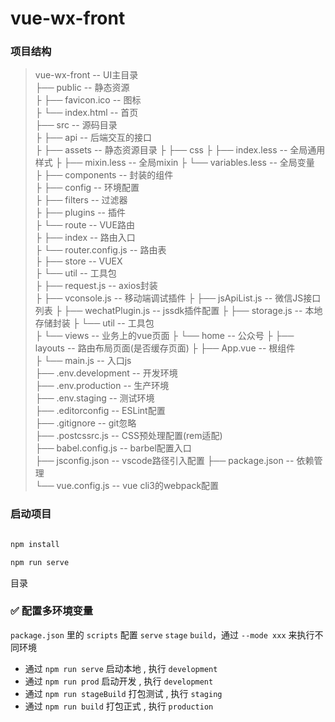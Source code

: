 # vue-wx-front

### 项目结构
>vue-wx-front  -- UI主目录    
├── public -- 静态资源   
├    ├── favicon.ico -- 图标   
├    └── index.html -- 首页   
├── src -- 源码目录    
├    ├── api -- 后端交互的接口   
├    ├── assets -- 静态资源目录
├    ├── css
├        ├── index.less     -- 全局通用样式
├        ├── mixin.less     -- 全局mixin
├        └── variables.less -- 全局变量   
├    ├── components -- 封装的组件    
├    ├── config -- 环境配置    
├    ├── filters -- 过滤器   
├    ├── plugins -- 插件   
├    └── route -- VUE路由   
├         ├── index -- 路由入口    
├         └── router.config.js -- 路由表    
├    ├── store -- VUEX      
├    └── util -- 工具包   
├         ├── request.js -- axios封装   
├         ├── vconsole.js -- 移动端调试插件
├         ├── jsApiList.js -- 微信JS接口列表
├         ├── wechatPlugin.js -- jssdk插件配置
├         ├── storage.js -- 本地存储封装
├         └── util -- 工具包   
├    └── views -- 业务上的vue页面
├         └── home -- 公众号
├    ├── layouts  -- 路由布局页面(是否缓存页面)
├    ├── App.vue -- 根组件    
├    └── main.js -- 入口js    
├── .env.development -- 开发环境   
├── .env.production -- 生产环境   
├── .env.staging -- 测试环境   
├── .editorconfig -- ESLint配置   
├── .gitignore -- git忽略      
├── .postcssrc.js -- CSS预处理配置(rem适配)    
├── babel.config.js -- barbel配置入口    
├── jsconfig.json -- vscode路径引入配置 
├── package.json -- 依赖管理    
└── vue.config.js -- vue cli3的webpack配置   

### 启动项目

```bash

npm install

npm run serve
```
<span id="top">目录</span>

### <span id="env">✅ 配置多环境变量 </span>

`package.json` 里的 `scripts` 配置 `serve` `stage` `build`，通过 `--mode xxx` 来执行不同环境

- 通过 `npm run serve` 启动本地 , 执行 `development`
- 通过 `npm run prod` 启动开发 , 执行 `development`
- 通过 `npm run stageBuild` 打包测试 , 执行 `staging`
- 通过 `npm run build` 打包正式 , 执行 `production`

